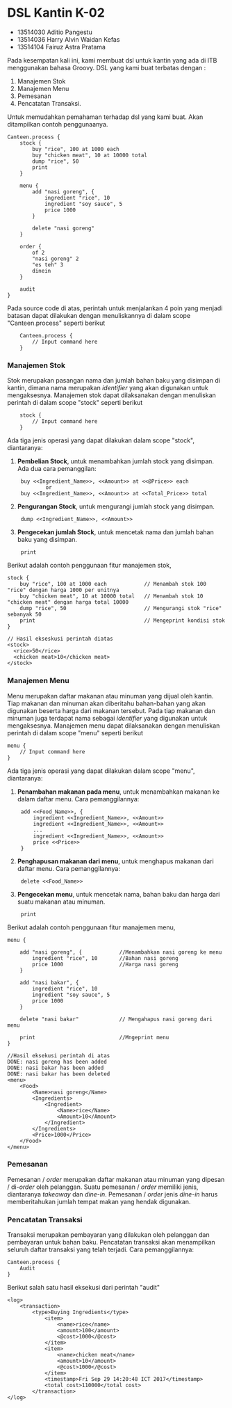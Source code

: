# DSL Kantin K-02
- 13514030 Aditio Pangestu
- 13514036 Harry Alvin Waidan Kefas
- 13514104 Fairuz Astra Pratama

Pada kesempatan kali ini, kami membuat dsl untuk kantin yang ada di ITB menggunakan bahasa Groovy. DSL yang kami buat terbatas dengan :
1. Manajemen Stok
2. Manajemen Menu
3. Pemesanan
4. Pencatatan Transaksi.

Untuk memudahkan pemahaman terhadap dsl yang kami buat. Akan ditampilkan contoh penggunaanya.

	Canteen.process {
	    stock {
	        buy "rice", 100 at 1000 each
	        buy "chicken meat", 10 at 10000 total
	        dump "rice", 50
	        print
	    }
	
	    menu {
	        add "nasi goreng", {
	            ingredient "rice", 10
	            ingredient "soy sauce", 5
	            price 1000
	        }
	        
	        delete "nasi goreng"
	    }
	
	    order {
	        of 2
	        "nasi goreng" 2
	        "es teh" 3
	        dinein
	    }
	    
	    audit
	}

Pada source code di atas, perintah untuk menjalankan 4 poin yang menjadi batasan dapat dilakukan dengan menuliskannya di dalam scope "Canteen.process" seperti berikut

        Canteen.process {
	        // Input command here
	    }

### Manajemen Stok
Stok merupakan pasangan nama dan jumlah bahan baku yang disimpan di kantin, dimana nama merupakan *identifier* yang akan digunakan untuk mengaksesnya. Manajemen stok dapat dilaksanakan dengan menuliskan perintah di dalam scope "stock" seperti berikut

	    stock {
	        // Input command here
	    }

Ada tiga jenis operasi yang dapat dilakukan dalam scope "stock", diantaranya:

1. **Pembelian Stock**, untuk menambahkan jumlah stock yang disimpan. Ada dua cara pemanggilan:

		buy <<Ingredient_Name>>, <<Amount>> at <<@Price>> each
				or
		buy <<Ingredient_Name>>, <<Amount>> at <<Total_Price>> total

2. **Pengurangan Stock**, untuk mengurangi jumlah stock yang disimpan.

        dump <<Ingredient_Name>>, <<Amount>>

3. **Pengecekan jumlah Stock**, untuk mencetak nama dan jumlah bahan baku yang disimpan.

        print

Berikut adalah contoh penggunaan fitur manajemen stok,

    stock {
        buy "rice", 100 at 1000 each		    // Menambah stok 100 "rice" dengan harga 1000 per unitnya
        buy "chicken meat", 10 at 10000 total   // Menambah stok 10 "chicken meat" dengan harga total 10000
        dump "rice", 50						    // Mengurangi stok "rice" sebanyak 50
        print								    // Mengeprint kondisi stok
    }
	
	// Hasil ekseskusi perintah diatas
	<stock>
	  <rice>50</rice>
	  <chicken meat>10</chicken meat>
	</stock>

### Manajemen Menu
Menu merupakan daftar makanan atau minuman yang dijual oleh kantin. Tiap makanan dan minuman akan diberitahu bahan-bahan yang akan digunakan beserta harga dari makanan tersebut. Pada tiap makanan dan minuman juga terdapat nama sebagai *identifier* yang digunakan untuk mengaksesnya. Manajemen menu dapat dilaksanakan dengan menuliskan perintah di dalam scope "menu" seperti berikut
    
    menu {
        // Input command here
    }

Ada tiga jenis operasi yang dapat dilakukan dalam scope "menu", diantaranya:

1. **Penambahan makanan pada menu**, untuk menambahkan makanan ke dalam daftar menu. Cara pemanggilannya:

        add <<Food_Name>>, {
            ingredient <<Ingredient_Name>>, <<Amount>>
            ingredient <<Ingredient_Name>>, <<Amount>>
            ...
            ingredient <<Ingredient_Name>>, <<Amount>>
            price <<Price>>
        }

2. **Penghapusan makanan dari menu**, untuk menghapus makanan dari daftar menu. Cara pemanggilannya:
        
        delete <<Food_Name>>

3. **Pengecekan menu**, untuk mencetak nama, bahan baku dan harga dari suatu makanan atau minuman.

        print

Berikut adalah contoh penggunaan fitur manajemen menu,

    menu {
        
        add "nasi goreng", {            //Menambahkan nasi goreng ke menu
            ingredient "rice", 10       //Bahan nasi goreng
            price 1000                  //Harga nasi goreng
        }
        
        add "nasi bakar", {
            ingredient "rice", 10
            ingredient "soy sauce", 5
            price 1000
        }
        
        delete "nasi bakar"             // Mengahapus nasi goreng dari menu

        print                           //Mngeprint menu
    }

    //Hasil eksekusi perintah di atas
    DONE: nasi goreng has been added
    DONE: nasi bakar has been added
    DONE: nasi bakar has been deleted
    <menu>
        <Food>
            <Name>nasi goreng</Name>
            <Ingredients>
                <Ingredient>
                    <Name>rice</Name>
                    <Amount>10</Amount>
                </Ingredient>
            </Ingredients>
            <Price>1000</Price>
        </Food>
    </menu>


### Pemesanan
Pemesanan / *order* merupakan daftar makanan atau minuman yang dipesan / di-*order* oleh pelanggan. Suatu pemesanan / *order* memiliki jenis, diantaranya *takeaway* dan *dine-in*. Pemesanan / *order* jenis *dine-in* harus memberitahukan jumlah tempat makan yang hendak digunakan.

### Pencatatan Transaksi
Transaksi merupakan pembayaran yang dilakukan oleh pelanggan dan pembayaran untuk bahan baku. Pencatatan transaksi akan menampilkan seluruh daftar transaksi yang telah terjadi. Cara pemanggilannya:

    Canteen.process {
        Audit
    }

Berikut salah satu hasil eksekusi dari perintah "audit"
    
    <log>
        <transaction>
            <type>Buying Ingredients</type>
                <item>
                    <name>rice</name>
                    <amount>100</amount>
                    <@cost>1000</@cost>
                </item>
                <item>
                    <name>chicken meat</name>
                    <amount>10</amount>
                    <@cost>1000</@cost>
                </item>
                <timestamp>Fri Sep 29 14:20:48 ICT 2017</timestamp>
                <total cost>110000</total cost>
            </transaction>
    </log>